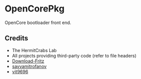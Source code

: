 OpenCorePkg
===========

OpenCore bootloader front end.

## Credits

- The HermitCrabs Lab
- All projects providing third-party code (refer to file headers)
- [Download-Fritz](https://github.com/Download-Fritz)
- [savvamitrofanov](https://github.com/savvamitrofanov)
- [vit9696](https://github.com/vit9696)
